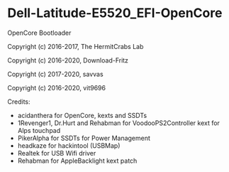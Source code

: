 # Dell-Latitude-E5520_EFI-OpenCore
OpenCore Bootloader

Copyright (c) 2016-2017, The HermitCrabs Lab

Copyright (c) 2016-2020, Download-Fritz

Copyright (c) 2017-2020, savvas

Copyright (c) 2016-2020, vit9696

Credits:
- acidanthera for OpenCore, kexts and SSDTs
- 1Revenger1, Dr.Hurt and Rehabman for VoodooPS2Controller kext for Alps touchpad
- PikerAlpha for SSDTs for Power Management
- headkaze for hackintool (USBMap)
- Realtek for USB Wifi driver
- Rehabman for AppleBacklight kext patch
